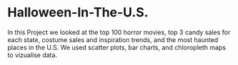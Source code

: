 # Halloween-In-The-U.S.
In this Project we looked at the top 100 horror movies, top 3 candy sales for each state, costume sales and inspiration trends, and the most haunted places in the U.S.
We used scatter plots, bar charts, and chloropleth maps to vizualise data.
